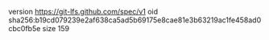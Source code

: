 version https://git-lfs.github.com/spec/v1
oid sha256:b19cd079239e2af638ca5ad5b69175e8cae81e3b63219ac1fe458ad0cbc0fb5e
size 159
